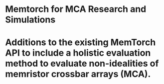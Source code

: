 # Memtorch for MCA Research and Simulations
# Additions to the existing MemTorch API to include a holistic evaluation method to evaluate non-idealities of memristor crossbar arrays (MCA).

 
